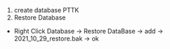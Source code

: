 1. create database PTTK
2. Restore Database
- Right Click Database -> Restore DataBase -> add -> 2021_10_29_restore.bak -> ok
